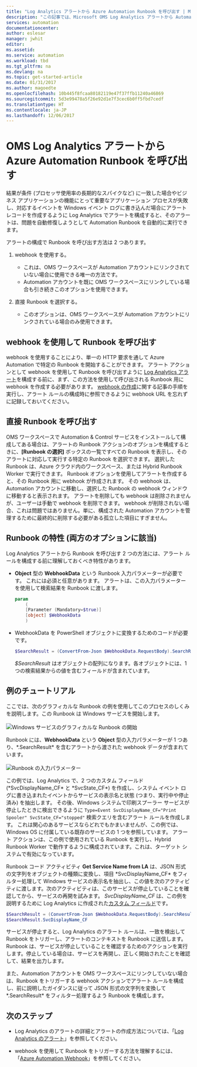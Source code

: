 ```yaml
---
title: "Log Analytics アラートから Azure Automation Runbook を呼び出す | Microsoft Docs"
description: "この記事では、Microsoft OMS Log Analytics アラートから Automation Runbook を呼び出す方法の概要を示します。"
services: automation
documentationcenter: 
author: eslesar
manager: jwhit
editor: 
ms.assetid: 
ms.service: automation
ms.workload: tbd
ms.tgt_pltfrm: na
ms.devlang: na
ms.topic: get-started-article
ms.date: 01/31/2017
ms.author: magoedte
ms.openlocfilehash: 10b445f8fcaa80182119e47f37ffb11240a46869
ms.sourcegitcommit: 5d3e99478a5f26e92d1e7f3cec6b0ff5fbd7cedf
ms.translationtype: HT
ms.contentlocale: ja-JP
ms.lasthandoff: 12/06/2017
---
```

# <a name="calling-an-azure-automation-runbook-from-an-oms-log-analytics-alert"></a>OMS Log Analytics アラートから Azure Automation Runbook を呼び出す

結果が条件 (プロセッサ使用率の長期的なスパイクなど) に一致した場合やビジネス アプリケーションの機能にとって重要なアプリケーション プロセスが失敗し、対応するイベントを Windows イベント ログに書き込んだ場合にアラート レコードを作成するように Log Analytics でアラートを構成すると、そのアラートは、問題を自動修復しようとして Automation Runbook を自動的に実行できます。  

アラートの構成で Runbook を呼び出す方法は 2 つあります。

1. webhook を使用する。
   * これは、OMS ワークスペースが Automation アカウントにリンクされていない場合に使用できる唯一の方法です。
   * Automation アカウントを既に OMS ワークスペースにリンクしている場合も引き続きこのオプションを使用できます。  

2. 直接 Runbook を選択する。
   * このオプションは、OMS ワークスペースが Automation アカウントにリンクされている場合のみ使用できます。

## <a name="calling-a-runbook-using-a-webhook"></a>webhook を使用して Runbook を呼び出す

webhook を使用することにより、単一の HTTP 要求を通して Azure Automation で特定の Runbook を開始することができます。 アラート アクションとして webhook を使用して Runbook を呼び出すように [Log Analytics アラート](../log-analytics/log-analytics-alerts.md#alert-rules)を構成する前に、まず、この方法を使用して呼び出される Runbook 用に webhook を作成する必要があります。 [webhook の作成](automation-webhooks.md#creating-a-webhook)に関する記事の手順を実行し、アラート ルールの構成時に参照できるように webhook URL を忘れずに記録しておいてください。   

## <a name="calling-a-runbook-directly"></a>直接 Runbook を呼び出す

OMS ワークスペースで Automation & Control サービスをインストールして構成してある場合は、アラートの Runbook アクションのオプションを構成するときに、**[Runbook の選択]** ボックスの一覧ですべての Runbook を表示し、そのアラートに対応して実行する特定の Runbook を選択できます。 選択した Runbook は、Azure クラウド内のワークスペース、または Hybrid Runbook Worker で実行できます。 Runbook オプションを使用してアラートを作成すると、その Runbook 用に webhook が作成されます。 その webhook は、Automation アカウントに移動し、選択した Runbook の webhook ウィンドウに移動すると表示されます。 アラートを削除しても webhook は削除されませんが、ユーザーは手動で webhook を削除できます。 webhook が削除されない場合、これは問題ではありません。単に、構成された Automation アカウントを管理するために最終的に削除する必要がある孤立した項目にすぎません。  

## <a name="characteristics-of-a-runbook-for-both-options"></a>Runbook の特性 (両方のオプションに該当)

Log Analytics アラートから Runbook を呼び出す 2 つの方法には、アラート ルールを構成する前に理解しておくべき特性があります。

* **Object** 型の **WebhookData** という Runbook 入力パラメーターが必要です。 これには必須と任意があります。 アラートは、この入力パラメーターを使用して検索結果を Runbook に渡します。

    ```powershell
    param  
        (  
        [Parameter (Mandatory=$true)]  
        [object] $WebhookData  
        )
    ```
*  WebhookData を PowerShell オブジェクトに変換するためのコードが必要です。

    ```powershell
    $SearchResult = (ConvertFrom-Json $WebhookData.RequestBody).SearchResult.value
    ```

    *$SearchResult* はオブジェクトの配列になります。各オブジェクトには、1 つの検索結果からの値を含むフィールドが含まれています。

## <a name="example-walkthrough"></a>例のチュートリアル

ここでは、次のグラフィカルな Runbook の例を使用してこのプロセスのしくみを説明します。この Runbook は Windows サービスを開始します。<br><br> ![Windows サービスのグラフィカルな Runbook の開始](media/automation-invoke-runbook-from-omsla-alert/automation-runbook-restartservice.png)<br>

Runbook には、**WebhookData** という **Object** 型の入力パラメーターが 1 つあり、\*.SearchResult\* を含むアラートから渡された webhook データが含まれています。<br><br> ![Runbook の入力パラメーター](media/automation-invoke-runbook-from-omsla-alert/automation-runbook-restartservice-inputparameter.png)<br>

この例では、Log Analytics で、2 つのカスタム フィールド (\*SvcDisplayName\_CF\* と \*SvcState\_CF\*) を作成し、システム イベント ログに書き込まれたイベントからサービスの表示名と状態 (つまり、実行中や停止済み) を抽出します。 その後、Windows システムで印刷スプーラー サービスが停止したときに検出できるように `Type=Event SvcDisplayName_CF="Print Spooler" SvcState_CF="stopped"` 検索クエリを含むアラート ルールを作成します。 これは関心のあるサービスならどれでもかまいませんが、この例では、Windows OS に付属している既存のサービスの 1 つを参照しています。 アラート アクションは、この例で使用されている Runbook を実行し、Hybrid Runbook Worker で動作するように構成されています。これは、ターゲット システムで有効になっています。   

Runbook コード アクティビティ **Get Service Name from LA** は、JSON 形式の文字列をオブジェクトの種類に変換し、項目 \*SvcDisplayName\_CF\* をフィルター処理して Windows サービスの表示名を抽出し、この値を次のアクティビティに渡します。次のアクティビティは、このサービスが停止していることを確認してから、サービスの再開を試みます。 *SvcDisplayName_CF* は、この例を説明するために Log Analytics に作成された[カスタム フィールド](../log-analytics/log-analytics-custom-fields.md)です。

```powershell
$SearchResult = (ConvertFrom-Json $WebhookData.RequestBody).SearchResult.value
$SearchResult.SvcDisplayName_CF  
```

サービスが停止すると、Log Analytics のアラート ルールは、一致を検出して Runbook をトリガーし、アラートのコンテキストを Runbook に送信します。 Runbook は、サービスが停止していることを確認するためのアクションを実行します。停止している場合は、サービスを再開し、正しく開始されたことを確認して、結果を出力します。     

また、Automation アカウントを OMS ワークスペースにリンクしていない場合は、Runbook をトリガーする webhook アクションでアラート ルールを構成し、前に説明したガイダンスに従って JSON 形式の文字列を変換して \*.SearchResult\* をフィルター処理するよう Runbook を構成します。    

## <a name="next-steps"></a>次のステップ

* Log Analytics のアラートの詳細とアラートの作成方法については、「[Log Analytics のアラート](../log-analytics/log-analytics-alerts.md)」を参照してください。

* webhook を使用して Runbook をトリガーする方法を理解するには、「[Azure Automation Webhook](automation-webhooks.md)」を参照してください。
